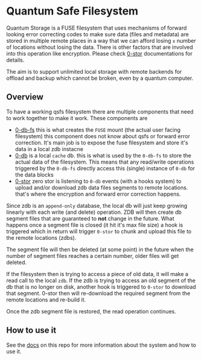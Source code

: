 # Quantum Safe Filesystem

Quantum Storage is a FUSE filesystem that uses mechanisms of forward looking error correcting codes to make sure data (files and metadata) are stored in multiple remote places in a way that we can afford losing `x` number of locations without losing the data. There is other factors that are involved into this operation like encryption. Please check [0-stor](https://github.com/threefoldtech/0-stor_v2) documentations for details.

The aim is to support unlimited local storage with remote backends for offload and backup which cannot be broken, even by a quantum computer.

## Overview

To have a working qsfs filesystem there are multiple components that need to work together to make it work. These components are

- [0-db-fs](https://github.com/threefoldtech/0-db-fs) this is what creates the `FUSE` mount (the actual user facing filesystem) this component does not know about qsfs or forward error correction. It's main job is to expose the fuse filesystem and store it's data in a local zdb instacne
- [0-db](https://github.com/threefoldtech/0-db) is a local `cache` db. this is what is used by the `0-db-fs` to store the actual data of the filesystem. This means that any read/write operations triggered by the `0-db-fs` directly access this (single) instance of `0-db` for the data blocks
- [0-stor](https://github.com/threefoldtech/0-stor_v2) zero stor is listening to `0-db` events (with a hooks system) to upload and/or download zdb data files segments to remote locations. that's where the encryption and forward error correction happens.

Since zdb is an `append-only` database, the local db will just keep growing linearly with each write (and delete) operation. ZDB will then create db segment files that are guaranteed to **not** change in the future. What happens once a segment file is closed (it hit it's max file size) a hook is triggered which in return will trigger `0-stor` to chunk and upload this file to the remote locations (zdbs).

The segment file will then be deleted (at some point) in the future when the number of segment files reaches a certain number, older files will get deleted.

If the filesystem then is trying to access a piece of old data, it will make a read call to the local `zdb`. If the zdb is trying to access an old segment of the db that is no longer on disk, another hook is triggered to `0-stor` to download that segment. 0-stor then will re-download the required segment from the remote locations and re-build it.

Once the zdb segment file is restored, the read operation continues.

## How to use it

See the [docs](https://github.com/threefoldtech/quantum-storage/tree/master/docs) on this repo for more information about the system and how to use it.

